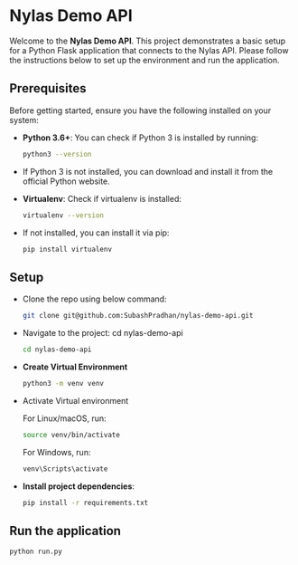 # Nylas Demo API

Welcome to the **Nylas Demo API**. This project demonstrates a basic setup for a Python Flask application that connects to the Nylas API. Please follow the instructions below to set up the environment and run the application.

## Prerequisites

Before getting started, ensure you have the following installed on your system:

- **Python 3.6+**: You can check if Python 3 is installed by running:
  
  ```bash
  python3 --version
  
- If Python 3 is not installed, you can download and install it from the official Python website.

- **Virtualenv**: Check if virtualenv is installed:

  ```bash
  virtualenv --version

- If not installed, you can install it via pip:
  ```bash
  pip install virtualenv
  ```

## Setup
- Clone the repo using below command:
  
  ```bash
  git clone git@github.com:SubashPradhan/nylas-demo-api.git
  ```

- Navigate to the project:
cd nylas-demo-api
  
  ```bash
  cd nylas-demo-api
  ```

- **Create Virtual Environment**

  ```bash
  python3 -m venv venv
  ```

- Activate Virtual environment

  For Linux/macOS, run:
    ```bash
    source venv/bin/activate
    ```
  For Windows, run:
    ```bash
    venv\Scripts\activate
    ```
- **Install project dependencies**:

  ```bash
  pip install -r requirements.txt
  ```

## Run the application
  ```bash
  python run.py

```
  
